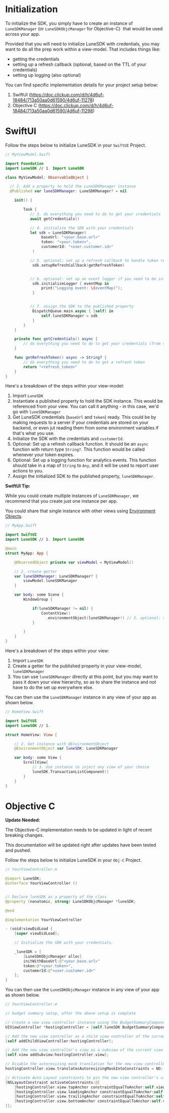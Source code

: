 # Initialization

To initialize the SDK, you simply have to create an instance of
`LuneSDKManager` (or `LuneSDKObjcManager` for Objective-C)  that would
be used across your app.

Provided that you will need to initialize LuneSDK with credentials, you
may want to do all the prep work within a view-model. That includes
things like:

- getting the credentials
- setting up a refresh callback (optional, based on the TTL of your
  credentials)
- setting up logging (also optional)

You can find specific implementation details for your project setup
below:

1.  SwiftUI
    (<https://doc.clickup.com/d/h/4d6uf-18484/713a50aa0d61590/4d6uf-11278>)
2.  Objective C
    (<https://doc.clickup.com/d/h/4d6uf-18484/713a50aa0d61590/4d6uf-11298>)

# SwiftUI

Follow the steps below to initialize LuneSDK in your `SwiftUI` Project.

```swift
// MyViewModel.Swift

import Foundation
import LuneSDK // 1. Import LuneSDK

class MyViewModel: ObservableObject {

  // 2. Add a property to hold the LuneSDKManager instance
  @Published var luneSDKManager: LuneSDKManager? = nil

    init() {

        Task {
           // 3. do everything you need to do to get your credentials
           await getCredentials()

           // 4. initialize the SDK with your credentials
           let sdk = LuneSDKManager(
                baseUrl: "<your.base.url>"
                token: "<your.token>",
                customerId: "<user.customer.id>"
            )

           // 5. optional: set up a refresh callback to handle token refresh
            sdk.setupRefreshCallback(getRefreshToken)


           // 6. optional: set up an event logger if you need to be informed about user actions in the SDK (for analytics)
            sdk.initializeLogger { eventMap in
                print("Logging event: \(eventMap)");
            }


           // 7. assign the SDK to the published property
            DispatchQueue.main.async { [self] in
                self.luneSDKManager = sdk
            }
        }
    }

    private func getCredentials() async {
        // do everything you need to do to get your credentials (from server, or env, etc)
    }

    func getRefreshToken() async -> String? {
        // do everything you need to do to get a refresh token
        return "<refresh_token>"
    }
}
```

Here's a breakdown of the steps within your view-model:

1.  Import `LuneSDK`
2.  Instantiate a published property to hold the SDK instance. This
    would be referenced from your view. You can call it anything - in
    this case, we'd go with `luneSDKManager`
3.  Get LuneSDK credentials (`baseUrl` and `token`) ready. This could be
    by making requests to a server if your credentials are stored on
    your backend, or even jut reading them from some environment
    variables if that's what you use.
4.  Initialize the SDK with the credentials and `customerId`.
5.  Optional: Set up a refresh callback function. It should be an
    `async` function with return type `String?`. This function would be
    called whenever your token expires.
6.  Optional: Set up a logging function for analytics events. This
    function should take in a map of `String` to `Any`, and it will be
    used to report user actions to you.
7.  Assign the initialized SDK to the published property,
    `luneSDKManager`.

**SwiftUI Tip:**

While you could create multiple instances of `LuneSDKManager`, we
recommend that you create just one instance per app.

You could share that single instance with other views using [Environment
Objects](https://developer.apple.com/documentation/swiftui/managing-model-data-in-your-app#:~:text=Share%20an%20object%20throughout%20your%20app).

```swift
// MyApp.Swift

import SwiftUI
import LuneSDK // 1. Import LuneSDK

@main
struct MyApp: App {

    @ObservedObject private var viewModel = MyViewModel()

    // 2. create getter
    var luneSDKManager: LuneSDKManager? {
        viewModel.luneSDKManager
    }

    var body: some Scene {
        WindowGroup {

            if(luneSDKManager != nil) {
                ContentView()
                  .environmentObject(luneSDKManager!) // 3. optional: share instance with other views in the app's hierarchy
            }

        }
    }
}
```

Here's a breakdown of the steps within your view:

1.  Import `LuneSDK`
2.  Create a getter for the published property in your view-model,
    `luneSDKManager`
3.  You can use `luneSDKManager` directly at this point, but you may
    want to pass it down your view hierarchy, so as to share the
    instance and not have to do the set up everywhere else.

You can then use the `LuneSDKManager` instance in any view of your app
as shown below.

```swift
// HomeView.Swift

import SwiftUI
import LuneSDK // 1.

struct HomeView: View {

    // 2. Get instance with @EnvironmentObject
    @EnvironmentObject var luneSDK: LuneSDKManager

    var body: some View {
        ScrollView{
            // 3. Use instance to inject any view of your choice
            luneSDK.TransactionListComponent()
        }
    }
}
```

# Objective C

**Update Needed:**

The Objective-C implementation needs to be updated in light of recent
breaking changes.

This documentation will be updated right after updates have been tested
and pushed.

Follow the steps below to initialize LuneSDK in your `Obj-C` Project.

```swift
// YourViewController.m

@import LuneSDK;
@interface YourViewController ()


// Declare luneSDK as a property of the class
@property (nonatomic, strong) LuneSDKObjcManager *luneSDK;

@end

@implementation YourViewController

- (void)viewDidLoad {
    [super viewDidLoad];

    // Initialize the SDK with your credentials.

    _luneSDK = [
        [LuneSDKObjcManager alloc]
        initWithBaseUrl:@"<your.base.url>"
        token:@"<your.token>",
        customerId:@"<user.customer.id>"
    ];
}
```

You can then use the `LuneSDKObjcManager` instance in any view of your
app as shown below.

```swift
// YourViewController.m

// budget summary setup, after the above setup is complete

// Create a new view controller instance using the BudgetSummaryComponentWithConfig method of the LuneSDK.
UIViewController *hostingController = [self.luneSDK BudgetSummaryComponent];

// Add the new view controller as a child view controller of the current view controller.
[self addChildViewController:hostingController];

// Add the new view controller's view as a subview of the current view controller's view.
[self.view addSubview:hostingController.view];

// Disable the autoresizing mask translation for the new view controller's view to enable the use of Auto Layout constraints.
hostingController.view.translatesAutoresizingMaskIntoConstraints = NO;

// Activate Auto Layout constraints to pin the new view controller's view to the edges of the current view controller's view.
[NSLayoutConstraint activateConstraints:@[
    [hostingController.view.topAnchor constraintEqualToAnchor:self.view.topAnchor],
    [hostingController.view.leadingAnchor constraintEqualToAnchor:self.view.leadingAnchor],
    [hostingController.view.trailingAnchor constraintEqualToAnchor:self.view.trailingAnchor],
    [hostingController.view.bottomAnchor constraintEqualToAnchor:self.view.bottomAnchor],
]];
```
